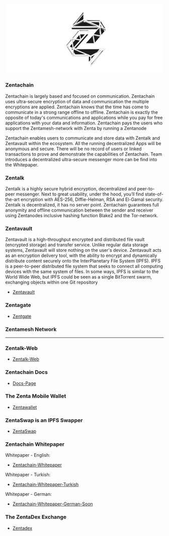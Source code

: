 ![Zentachain](Projectzentachain.png)

### Zentachain

Zentachain is largely based and focused on communication. Zentachain uses ultra-secure encryption of data and communication the multiple encryptions are applied. Zentachain knows that the time has come to communicate in a strong range offline to offline. Zentachain is exactly the opposite of today's communications and applications while you pay for free applications with your data and information. Zentachain pays the users who support the Zentamesh-network with Zenta by running a Zentanode 

Zentachain enables users to communicate and store data with Zentalk and Zentavault within the ecosystem. All the running decentralized Apps will be anonymous and secure. There will be no record of users or linked transactions to prove and demonstrate the capabilities of Zentachain. Team introduces a decentralized ultra-secure messenger more can be find into the Whitepaper.

### Zentalk

Zentalk is a highly secure hybrid encryption, decentralized and peer-to-peer messenger. Next to great usability, under the hood, you’ll find state-of-the-art encryption with AES-256, Diffie-Helman, RSA and El-Gamal security. Zentalk is decentralized, it has no server point. Zentachain guarantees full anonymity and offline communication between the sender and receiver using Zentanodes inclusive hashing function Blake2 and the Tor-network.

### Zentavault

Zentavault is a high-throughput encrypted and distributed file vault (encrypted storage) and transfer service. Unlike regular data storage systems, Zentavault will store nothing on the user's device. Zentavault acts as an encryption delivery tool, with the ability to encrypt and dynamically distribute content securely onto the InterPlanetary File System (IPFS). IPFS is a peer-to-peer distributed file system that seeks to connect all computing devices with the same system of files. In some ways, IPFS is similar to the World Wide Web, but IPFS could be seen as a single BitTorrent swarm, exchanging objects within one Git repository

* [Zentavault](https://github.com/ZentaChain/Zentavault)

### Zentagate

* [Zentgate](https://github.com/ZentaChain/Zentamesh)

### Zentamesh Network

-----


### Zentalk-Web

* [Zentalk-Web](https://zentalk.chat)

### Zentachain Docs

* [Docs-Page](https://github.com/ZentaChain/ZentaDocs)

### The Zenta Mobile Wallet

* [Zentawallet](https://github.com/ZentaChain/Zentawallet)

### ZentaSwap is an IPFS Swapper

 * [ZentaSwap](https://github.com/ZentaChain/ZentaSwap)

### Zentachain Whitepaper

Whitepaper - English:

* [Zentachain-Whitepaper](https://zentachain.io/documents/Zentachain_Whitepaper.pdf)

Whitepaper - Turkish:

*  [Zentachain-Whitepaper-Turkish](https://zentachain.io/documents/ZentachainTurkishWhitepaper.pdf)

Whitepaper - German:

*  [Zentachain-Whitepaper-German-Soon]()

### The ZentaDex Exchange

* [Zentadex](https://github.com/ZentaChain/Zentadex)
